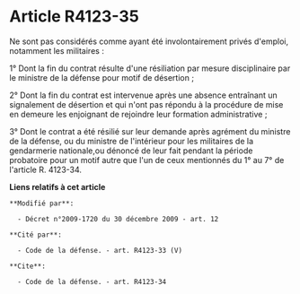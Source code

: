 # Article R4123-35

Ne sont pas considérés comme ayant été involontairement privés d'emploi, notamment les militaires : 

1° Dont la fin du contrat résulte d'une résiliation par mesure disciplinaire par le ministre de la défense pour motif de
désertion ; 

2° Dont la fin du contrat est intervenue après une absence entraînant un signalement de désertion et qui n'ont pas répondu à
la procédure de mise en demeure les enjoignant de rejoindre leur formation administrative ; 

3° Dont le contrat a été résilié sur leur demande après agrément du ministre de la défense, ou du ministre de l'intérieur
pour les militaires de la gendarmerie nationale,ou dénoncé de leur fait pendant la période probatoire pour un motif autre que
l'un de ceux mentionnés du 1° au 7° de l'article R. 4123-34.

**Liens relatifs à cet article**

	**Modifié par**:

	  - Décret n°2009-1720 du 30 décembre 2009 - art. 12

	**Cité par**:

	  - Code de la défense. - art. R4123-33 (V)

	**Cite**:

	  - Code de la défense. - art. R4123-34
